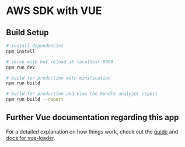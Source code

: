 # AWS SDK with VUE

## Build Setup

```bash
# install dependencies
npm install

# serve with hot reload at localhost:8080
npm run dev
```

```bash
# build for production with minification
npm run build

# build for production and view the bundle analyzer report
npm run build --report
```

## Further Vue documentation regarding this app
For a detailed explanation on how things work, check out the [guide](http://vuejs-templates.github.io/webpack/) and [docs for vue-loader](http://vuejs.github.io/vue-loader).
